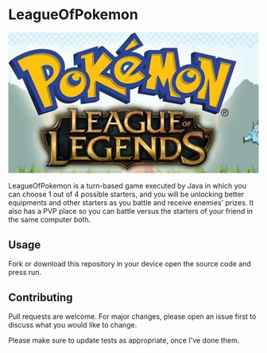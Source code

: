 # LeagueOfPokemon

![](images/leagueOfPokemon.jpg)

LeagueOfPokemon is a turn-based game executed by Java in which you can choose 1 out of 4 possible starters, and you will be unlocking better equipments and other starters as you battle and receive enemies' prizes.
It also has a PVP place so you can battle versus the starters of your friend in the same computer both.

## Usage

Fork or download this repository in your device open the source code and press run.

## Contributing
Pull requests are welcome. For major changes, please open an issue first to discuss what you would like to change.

Please make sure to update tests as appropriate, once I've done them.